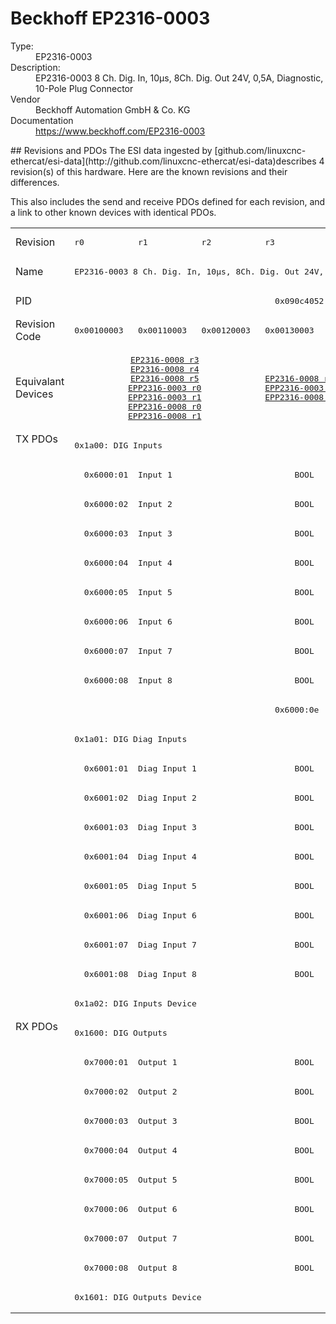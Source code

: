 #  Beckhoff EP2316-0003

<dl>
  <dt>Type:</dt><dd>EP2316-0003</dd>
  <dt>Description:</dt><dd>EP2316-0003 8 Ch. Dig. In, 10µs, 8Ch. Dig. Out 24V, 0,5A, Diagnostic, 10-Pole Plug Connector</dd>
  <dt>Vendor</dt><dd>Beckhoff Automation GmbH & Co. KG</dd>
  <dt>Documentation</dt><dd><a href="https://www.beckhoff.com/EP2316-0003">https://www.beckhoff.com/EP2316-0003</a></dd>
</dl>
## Revisions and PDOs
The ESI data ingested by [github.com/linuxcnc-ethercat/esi-data](http://github.com/linuxcnc-ethercat/esi-data)describes 4 revision(s) of this hardware.  Here are the known revisions and their differences.

This also includes the send and receive PDOs defined for each revision, and a link to other known devices with identical PDOs.

<table>
<tr >
<td class="first">Revision</td>
<td ><pre>r0</pre></td>
<td ><pre>r1</pre></td>
<td ><pre>r2</pre></td>
<td ><pre>r3</pre></td>
</tr>
<tr >
<td class="first">Name</td>
<td  colspan=4 align="center"><pre>EP2316-0003 8 Ch. Dig. In, 10µs, 8Ch. Dig. Out 24V, 0,5A, Diagnostic, 10-Pole Plug Connector</pre></td>
</tr>
<tr >
<td class="first">PID</td>
<td  colspan=4 align="center"><pre>0x090c4052</pre></td>
</tr>
<tr >
<td class="first">Revision Code</td>
<td ><pre>0x00100003</pre></td>
<td ><pre>0x00110003</pre></td>
<td ><pre>0x00120003</pre></td>
<td ><pre>0x00130003</pre></td>
</tr>
<tr >
<td class="first">Equivalant Devices</td>
<td  colspan=3 align="center"><pre><a href="EP2316-0008">EP2316-0008 r3</a><br/><a href="EP2316-0008">EP2316-0008 r4</a><br/><a href="EP2316-0008">EP2316-0008 r5</a><br/><a href="EPP2316-0003">EPP2316-0003 r0</a><br/><a href="EPP2316-0003">EPP2316-0003 r1</a><br/><a href="EPP2316-0008">EPP2316-0008 r0</a><br/><a href="EPP2316-0008">EPP2316-0008 r1</a></pre></td>
<td ><pre><a href="EP2316-0008">EP2316-0008 r6</a><br/><a href="EPP2316-0003">EPP2316-0003 r2</a><br/><a href="EPP2316-0008">EPP2316-0008 r2</a></pre></td>
</tr>
<tr class="txpdo pdosection">
<td class="first" rowspan=20 valign=top>TX PDOs</td>
<td colspan=4 align="left"><pre>0x1a00: DIG Inputs</pre></td>
<td></td>
</tr>
<tr class="txpdo">
<td  colspan=4 align="left"><pre>  0x6000:01  Input 1                         BOOL</pre></td>
</tr>
<tr class="txpdo">
<td  colspan=4 align="left"><pre>  0x6000:02  Input 2                         BOOL</pre></td>
</tr>
<tr class="txpdo">
<td  colspan=4 align="left"><pre>  0x6000:03  Input 3                         BOOL</pre></td>
</tr>
<tr class="txpdo">
<td  colspan=4 align="left"><pre>  0x6000:04  Input 4                         BOOL</pre></td>
</tr>
<tr class="txpdo">
<td  colspan=4 align="left"><pre>  0x6000:05  Input 5                         BOOL</pre></td>
</tr>
<tr class="txpdo">
<td  colspan=4 align="left"><pre>  0x6000:06  Input 6                         BOOL</pre></td>
</tr>
<tr class="txpdo">
<td  colspan=4 align="left"><pre>  0x6000:07  Input 7                         BOOL</pre></td>
</tr>
<tr class="txpdo">
<td  colspan=4 align="left"><pre>  0x6000:08  Input 8                         BOOL</pre></td>
</tr>
<tr class="txpdo">
<td  colspan=3 align="left"></td>
<td ><pre>  0x6000:0e  Sync error                      BOOL</pre></td>
</tr>
<tr class="txpdo pdosection">
<td  colspan=4 align="left"><pre>0x1a01: DIG Diag Inputs</pre></td>
</tr>
<tr class="txpdo">
<td  colspan=4 align="left"><pre>  0x6001:01  Diag Input 1                    BOOL</pre></td>
</tr>
<tr class="txpdo">
<td  colspan=4 align="left"><pre>  0x6001:02  Diag Input 2                    BOOL</pre></td>
</tr>
<tr class="txpdo">
<td  colspan=4 align="left"><pre>  0x6001:03  Diag Input 3                    BOOL</pre></td>
</tr>
<tr class="txpdo">
<td  colspan=4 align="left"><pre>  0x6001:04  Diag Input 4                    BOOL</pre></td>
</tr>
<tr class="txpdo">
<td  colspan=4 align="left"><pre>  0x6001:05  Diag Input 5                    BOOL</pre></td>
</tr>
<tr class="txpdo">
<td  colspan=4 align="left"><pre>  0x6001:06  Diag Input 6                    BOOL</pre></td>
</tr>
<tr class="txpdo">
<td  colspan=4 align="left"><pre>  0x6001:07  Diag Input 7                    BOOL</pre></td>
</tr>
<tr class="txpdo">
<td  colspan=4 align="left"><pre>  0x6001:08  Diag Input 8                    BOOL</pre></td>
</tr>
<tr class="txpdo pdosection">
<td  colspan=4 align="left"><pre>0x1a02: DIG Inputs Device</pre></td>
</tr>
<tr class="rxpdo pdosection">
<td class="first" rowspan=10 valign=top>RX PDOs</td>
<td colspan=4 align="left"><pre>0x1600: DIG Outputs</pre></td>
<td></td>
</tr>
<tr class="rxpdo">
<td  colspan=4 align="left"><pre>  0x7000:01  Output 1                        BOOL</pre></td>
</tr>
<tr class="rxpdo">
<td  colspan=4 align="left"><pre>  0x7000:02  Output 2                        BOOL</pre></td>
</tr>
<tr class="rxpdo">
<td  colspan=4 align="left"><pre>  0x7000:03  Output 3                        BOOL</pre></td>
</tr>
<tr class="rxpdo">
<td  colspan=4 align="left"><pre>  0x7000:04  Output 4                        BOOL</pre></td>
</tr>
<tr class="rxpdo">
<td  colspan=4 align="left"><pre>  0x7000:05  Output 5                        BOOL</pre></td>
</tr>
<tr class="rxpdo">
<td  colspan=4 align="left"><pre>  0x7000:06  Output 6                        BOOL</pre></td>
</tr>
<tr class="rxpdo">
<td  colspan=4 align="left"><pre>  0x7000:07  Output 7                        BOOL</pre></td>
</tr>
<tr class="rxpdo">
<td  colspan=4 align="left"><pre>  0x7000:08  Output 8                        BOOL</pre></td>
</tr>
<tr class="rxpdo pdosection">
<td  colspan=4 align="left"><pre>0x1601: DIG Outputs Device</pre></td>
</tr>
</table>
